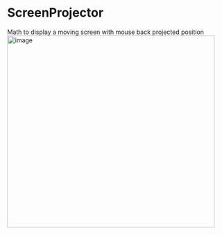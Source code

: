# ScreenProjector
Math to display a moving screen with mouse back projected position
<img width="478" height="443" alt="image" src="https://github.com/user-attachments/assets/74956d6f-aff1-4d1d-bb43-487a002ea0b0" />


